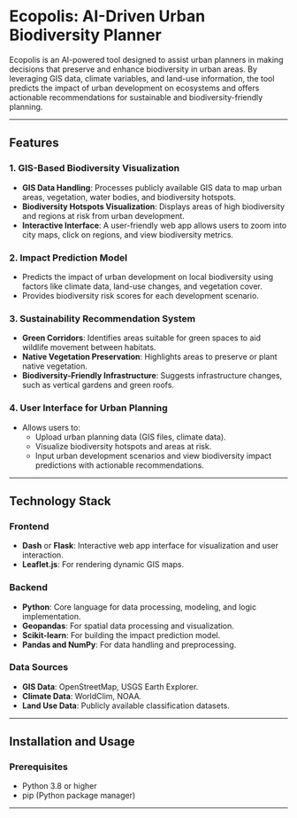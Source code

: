 # Ecopolis: AI-Driven Urban Biodiversity Planner

Ecopolis is an AI-powered tool designed to assist urban planners in making decisions that preserve and enhance biodiversity in urban areas. By leveraging GIS data, climate variables, and land-use information, the tool predicts the impact of urban development on ecosystems and offers actionable recommendations for sustainable and biodiversity-friendly planning.

---

## Features

### 1. GIS-Based Biodiversity Visualization
- **GIS Data Handling**: Processes publicly available GIS data to map urban areas, vegetation, water bodies, and biodiversity hotspots.
- **Biodiversity Hotspots Visualization**: Displays areas of high biodiversity and regions at risk from urban development.
- **Interactive Interface**: A user-friendly web app allows users to zoom into city maps, click on regions, and view biodiversity metrics.

### 2. Impact Prediction Model
- Predicts the impact of urban development on local biodiversity using factors like climate data, land-use changes, and vegetation cover.
- Provides biodiversity risk scores for each development scenario.

### 3. Sustainability Recommendation System
- **Green Corridors**: Identifies areas suitable for green spaces to aid wildlife movement between habitats.
- **Native Vegetation Preservation**: Highlights areas to preserve or plant native vegetation.
- **Biodiversity-Friendly Infrastructure**: Suggests infrastructure changes, such as vertical gardens and green roofs.

### 4. User Interface for Urban Planning
- Allows users to:
  - Upload urban planning data (GIS files, climate data).
  - Visualize biodiversity hotspots and areas at risk.
  - Input urban development scenarios and view biodiversity impact predictions with actionable recommendations.

---

## Technology Stack

### Frontend
- **Dash** or **Flask**: Interactive web app interface for visualization and user interaction.
- **Leaflet.js**: For rendering dynamic GIS maps.

### Backend
- **Python**: Core language for data processing, modeling, and logic implementation.
- **Geopandas**: For spatial data processing and visualization.
- **Scikit-learn**: For building the impact prediction model.
- **Pandas and NumPy**: For data handling and preprocessing.

### Data Sources
- **GIS Data**: OpenStreetMap, USGS Earth Explorer.
- **Climate Data**: WorldClim, NOAA.
- **Land Use Data**: Publicly available classification datasets.

---

## Installation and Usage

### Prerequisites
- Python 3.8 or higher
- pip (Python package manager)

---

